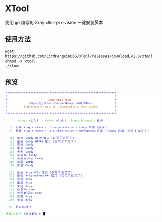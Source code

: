 # XTool

使用 go 编写的 Xray xtls-rprx-vision 一键安装脚本

## 使用方法

```shell
wget https://github.com/LordPenguin666/XTool/releases/download/v1.0/xtool
chmod +x xtool
./xtool
```

## 预览
![Image text](https://github.com/LordPenguin666/XTool/blob/main/img/menu.png?raw=true)